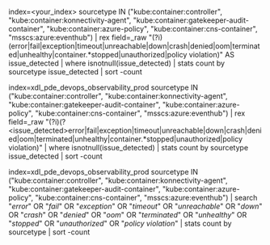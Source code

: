 index=<your_index> sourcetype IN ("kube:container:controller", "kube:container:konnectivity-agent", "kube:container:gatekeeper-audit-container", "kube:container:azure-policy", "kube:container:cns-container", "msscs:azure:eventhub")
| rex field=_raw "(?i)(error|fail|exception|timeout|unreachable|down|crash|denied|oom|terminated|unhealthy|container.*stopped|unauthorized|policy violation)" AS issue_detected
| where isnotnull(issue_detected)
| stats count by sourcetype issue_detected
| sort -count

index=xdl_pde_devops_observability_prod sourcetype IN ("kube:container:controller", "kube:container:konnectivity-agent", "kube:container:gatekeeper-audit-container", "kube:container:azure-policy", "kube:container:cns-container", "msscs:azure:eventhub")
| rex field=_raw "(?i)(?<issue_detected>error|fail|exception|timeout|unreachable|down|crash|denied|oom|terminated|unhealthy|container.*stopped|unauthorized|policy violation)"
| where isnotnull(issue_detected)
| stats count by sourcetype issue_detected
| sort -count

index=xdl_pde_devops_observability_prod sourcetype IN ("kube:container:controller", "kube:container:konnectivity-agent", "kube:container:gatekeeper-audit-container", "kube:container:azure-policy", "kube:container:cns-container", "msscs:azure:eventhub")
| search "*error*" OR "*fail*" OR "*exception*" OR "*timeout*" OR "*unreachable*" OR "*down*" OR "*crash*" OR "*denied*" OR "*oom*" OR "*terminated*" OR "*unhealthy*" OR "*stopped*" OR "*unauthorized*" OR "*policy violation*"
| stats count by sourcetype
| sort -count